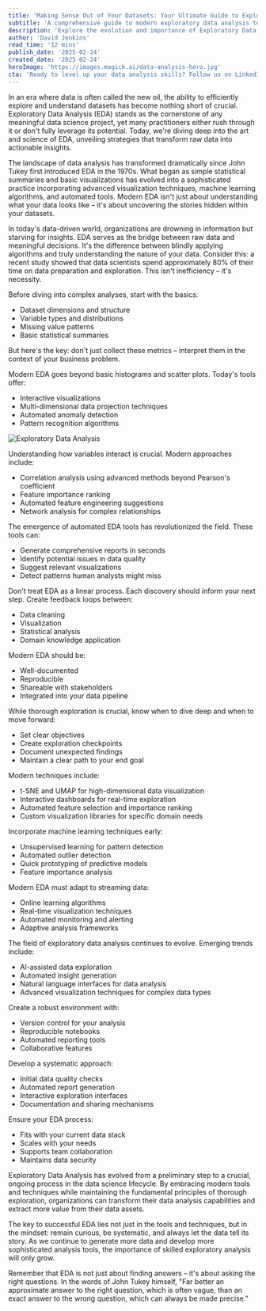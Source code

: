 ```yaml
---
title: 'Making Sense Out of Your Datasets: Your Ultimate Guide to Exploratory Data Analysis'
subtitle: 'A comprehensive guide to modern exploratory data analysis techniques and best practices'
description: 'Explore the evolution and importance of Exploratory Data Analysis (EDA) in modern data science. Learn about advanced techniques, best practices, and emerging trends in data exploration that can transform your approach to understanding datasets.'
author: 'David Jenkins'
read_time: '12 mins'
publish_date: '2025-02-24'
created_date: '2025-02-24'
heroImage: 'https://images.magick.ai/data-analysis-hero.jpg'
cta: 'Ready to level up your data analysis skills? Follow us on LinkedIn for more expert insights on data science, machine learning, and analytics best practices!'
---
```


In an era where data is often called the new oil, the ability to efficiently explore and understand datasets has become nothing short of crucial. Exploratory Data Analysis (EDA) stands as the cornerstone of any meaningful data science project, yet many practitioners either rush through it or don't fully leverage its potential. Today, we're diving deep into the art and science of EDA, unveiling strategies that transform raw data into actionable insights.

The landscape of data analysis has transformed dramatically since John Tukey first introduced EDA in the 1970s. What began as simple statistical summaries and basic visualizations has evolved into a sophisticated practice incorporating advanced visualization techniques, machine learning algorithms, and automated tools. Modern EDA isn't just about understanding what your data looks like – it's about uncovering the stories hidden within your datasets.

In today's data-driven world, organizations are drowning in information but starving for insights. EDA serves as the bridge between raw data and meaningful decisions. It's the difference between blindly applying algorithms and truly understanding the nature of your data. Consider this: a recent study showed that data scientists spend approximately 80% of their time on data preparation and exploration. This isn't inefficiency – it's necessity.

Before diving into complex analyses, start with the basics:
- Dataset dimensions and structure
- Variable types and distributions
- Missing value patterns
- Basic statistical summaries

But here's the key: don't just collect these metrics – interpret them in the context of your business problem.

Modern EDA goes beyond basic histograms and scatter plots. Today's tools offer:
- Interactive visualizations
- Multi-dimensional data projection techniques
- Automated anomaly detection
- Pattern recognition algorithms

![Exploratory Data Analysis](https://i.magick.ai/PIXE/1738406181100_magick_img.webp)

Understanding how variables interact is crucial. Modern approaches include:
- Correlation analysis using advanced methods beyond Pearson's coefficient
- Feature importance ranking
- Automated feature engineering suggestions
- Network analysis for complex relationships

The emergence of automated EDA tools has revolutionized the field. These tools can:
- Generate comprehensive reports in seconds
- Identify potential issues in data quality
- Suggest relevant visualizations
- Detect patterns human analysts might miss

Don't treat EDA as a linear process. Each discovery should inform your next step. Create feedback loops between:
- Data cleaning
- Visualization
- Statistical analysis
- Domain knowledge application

Modern EDA should be:
- Well-documented
- Reproducible
- Shareable with stakeholders
- Integrated into your data pipeline

While thorough exploration is crucial, know when to dive deep and when to move forward:
- Set clear objectives
- Create exploration checkpoints
- Document unexpected findings
- Maintain a clear path to your end goal

Modern techniques include:
- t-SNE and UMAP for high-dimensional data visualization
- Interactive dashboards for real-time exploration
- Automated feature selection and importance ranking
- Custom visualization libraries for specific domain needs

Incorporate machine learning techniques early:
- Unsupervised learning for pattern detection
- Automated outlier detection
- Quick prototyping of predictive models
- Feature importance analysis

Modern EDA must adapt to streaming data:
- Online learning algorithms
- Real-time visualization techniques
- Automated monitoring and alerting
- Adaptive analysis frameworks

The field of exploratory data analysis continues to evolve. Emerging trends include:
- AI-assisted data exploration
- Automated insight generation
- Natural language interfaces for data analysis
- Advanced visualization techniques for complex data types

Create a robust environment with:
- Version control for your analysis
- Reproducible notebooks
- Automated reporting tools
- Collaborative features

Develop a systematic approach:
- Initial data quality checks
- Automated report generation
- Interactive exploration interfaces
- Documentation and sharing mechanisms

Ensure your EDA process:
- Fits with your current data stack
- Scales with your needs
- Supports team collaboration
- Maintains data security

Exploratory Data Analysis has evolved from a preliminary step to a crucial, ongoing process in the data science lifecycle. By embracing modern tools and techniques while maintaining the fundamental principles of thorough exploration, organizations can transform their data analysis capabilities and extract more value from their data assets.

The key to successful EDA lies not just in the tools and techniques, but in the mindset: remain curious, be systematic, and always let the data tell its story. As we continue to generate more data and develop more sophisticated analysis tools, the importance of skilled exploratory analysis will only grow.

Remember that EDA is not just about finding answers – it's about asking the right questions. In the words of John Tukey himself, "Far better an approximate answer to the right question, which is often vague, than an exact answer to the wrong question, which can always be made precise."